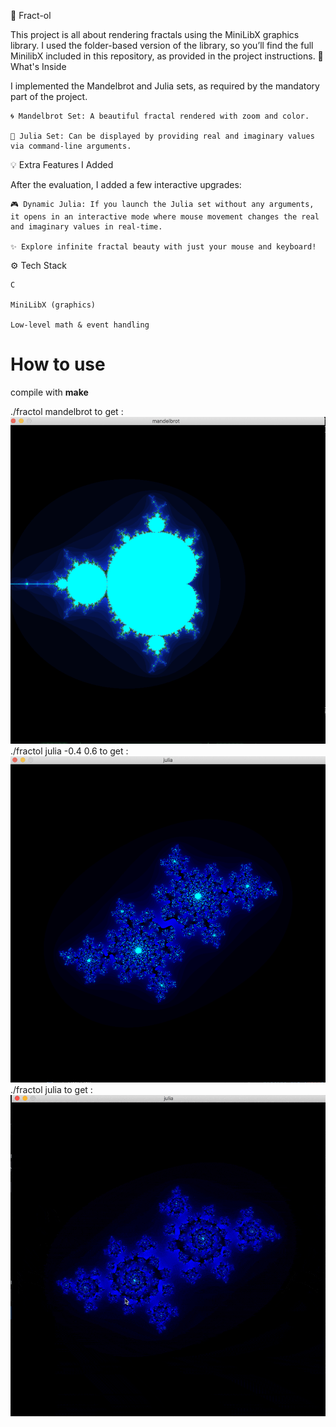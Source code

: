🌌 Fract-ol

This project is all about rendering fractals using the MiniLibX graphics library.
I used the folder-based version of the library, so you’ll find the full MinilibX included in this repository, as provided in the project instructions.
🔮 What's Inside

I implemented the Mandelbrot and Julia sets, as required by the mandatory part of the project.

    🌀 Mandelbrot Set: A beautiful fractal rendered with zoom and color.

    🌱 Julia Set: Can be displayed by providing real and imaginary values via command-line arguments.

💡 Extra Features I Added

After the evaluation, I added a few interactive upgrades:

    🎮 Dynamic Julia: If you launch the Julia set without any arguments, it opens in an interactive mode where mouse movement changes the real and imaginary values in real-time.

    ✨ Explore infinite fractal beauty with just your mouse and keyboard!

⚙️ Tech Stack

    C

    MiniLibX (graphics)

    Low-level math & event handling
# How to use 
compile with **make**

./fractol mandelbrot to get : 
![Banner](mandelbrot.png)
./fractol julia -0.4 0.6 to get :
![Banner](julia_with_values_0.4_0.6.png)
./fractol julia to get :
![Fractol Demo](ScreenRecording2025-04-23at12.52.05PM-ezgif.com-optimize(1).gif)
